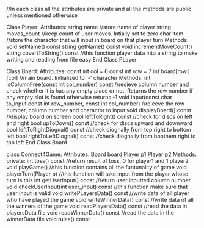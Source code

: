 //In each class all the attributes are private and all the methods are public unless mentioned otherwise

Class Player:
  Attributes:
    string name  //store name of player
    string moves_count  //keep count of user moves. Intially set to zero
    char item  //store the charactor that will input in board on that player turn
  Methods:
    void setName() const
    string getName() const
    void incrementMoveCount()
    string covertToString() const  //this function player data into a string to make writing and reading from file easy
End Class PLayer

Class Board:
  Attributes:
    const int col = 6
    const int row = 7
    int board[row][col]  //main board. Initialized to '-' character
  Methods:
    int isColumnFree(const int col_number) const    //recieve column number and check whether it is has any empty place or not. Returns the row number if any empty slot is found otherwise returns -1
    void input(const char to_input,const int row_number, const int col_number)  //reiceve the row number, column number and charactor to input
    void displayBoard() const    //display board on screen
    bool leftToRight() const     //check for discs on left and right
    bool upToDown() const        //check for discs upward and downward
    bool leftToRightDiognal() const  //check diognally from top right to bottom left
    bool rightToLeftDiognal() const  //check diognally from boothem right to top left
End Class Board


class Connect4Game:
  Attributes:
    Board board
    Player p1
    Player p2
  Methods:
    private: int toss() const //return result of toss. 0 for player1 and 1 player2
    void playGame()  //this function contains all the funtunality of game
    void playerTurn(Player p)  //this function will take input from the player whose turn is this
    int getUserInput() const   //return user inputted column number
    void checkUserInput(int user_input) const  //this function make sure that user input is valid
    void writePLayersData() const  //write data of all player who have played the game
    void writeWinnerData() const  //write data of all the winners of the game
    void readPlayersData() const    //read the data in playersData file
    void readWinnerData() const    //read the data in the winnerData file
    void rules() const
    
    

    
